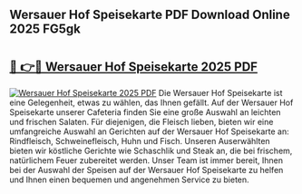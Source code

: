 ## Wersauer Hof Speisekarte PDF Download Online 2025 FG5gk

# <h2><a href="http://gccb1b.nevu.top/?p=Wersauer+Hof+Speisekarte">🔗 👉🔴 Wersauer Hof Speisekarte 2025 PDF</a></h2>

[![Wersauer Hof Speisekarte 2025 PDF](https://i.imgur.com/dBaPXMq.png)](http://gccb1b.nevu.top/?p=Wersauer+Hof+Speisekarte)
Die Wersauer Hof Speisekarte ist eine Gelegenheit, etwas zu wählen, das Ihnen gefällt. Auf der Wersauer Hof Speisekarte unserer Cafeteria finden Sie eine große Auswahl an leichten und frischen Salaten. Für diejenigen, die Fleisch lieben, bieten wir eine umfangreiche Auswahl an Gerichten auf der Wersauer Hof Speisekarte an: Rindfleisch, Schweinefleisch, Huhn und Fisch. Unseren Auserwählten bieten wir köstliche Gerichte wie Schaschlik und Steak an, die bei frischem, natürlichem Feuer zubereitet werden. Unser Team ist immer bereit, Ihnen bei der Auswahl der Speisen auf der Wersauer Hof Speisekarte zu helfen und Ihnen einen bequemen und angenehmen Service zu bieten.
